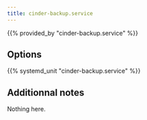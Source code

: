 ```yaml
---
title: cinder-backup.service
---
```


{{% provided_by "cinder-backup.service" %}}

## Options

{{% systemd_unit "cinder-backup.service" %}}

## Additionnal notes

Nothing here.